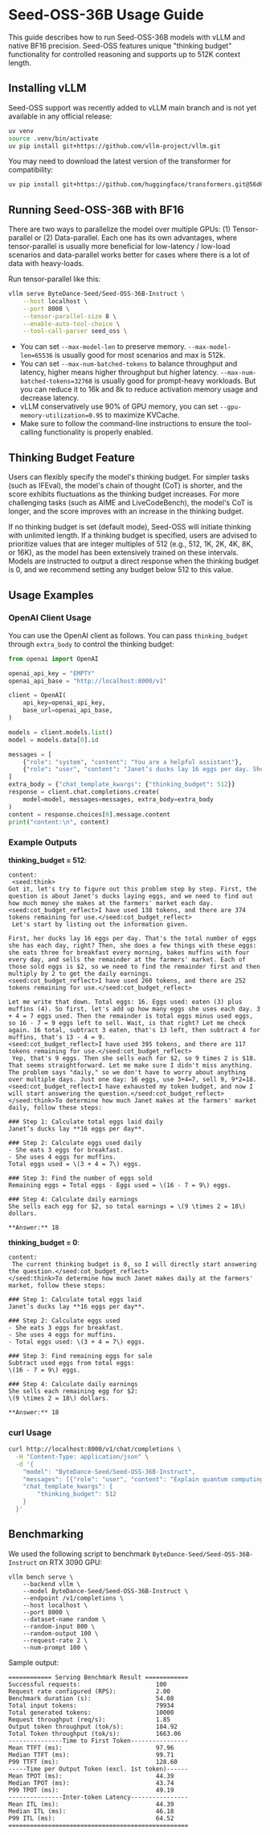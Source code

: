 # Seed-OSS-36B Usage Guide

This guide describes how to run Seed-OSS-36B models with vLLM and native BF16 precision. Seed-OSS features unique "thinking budget" functionality for controlled reasoning and supports up to 512K context length.

## Installing vLLM

Seed-OSS support was recently added to vLLM main branch and is not yet available in any official release:

```bash
uv venv
source .venv/bin/activate
uv pip install git+https://github.com/vllm-project/vllm.git
```

You may need to download the latest version of the transformer for compatibility:

```bash
uv pip install git+https://github.com/huggingface/transformers.git@56d68c6706ee052b445e1e476056ed92ac5eb383
```

## Running Seed-OSS-36B with BF16

There are two ways to parallelize the model over multiple GPUs: (1) Tensor-parallel or (2) Data-parallel. Each one has its own advantages, where tensor-parallel is usually more beneficial for low-latency / low-load scenarios and data-parallel works better for cases where there is a lot of data with heavy-loads.

Run tensor-parallel like this:

```bash
vllm serve ByteDance-Seed/Seed-OSS-36B-Instruct \
    --host localhost \
    --port 8000 \
    --tensor-parallel-size 8 \
    --enable-auto-tool-choice \
    --tool-call-parser seed_oss \
```

* You can set `--max-model-len` to preserve memory. `--max-model-len=65536` is usually good for most scenarios and max is 512k.
* You can set `--max-num-batched-tokens` to balance throughput and latency, higher means higher throughput but higher latency. `--max-num-batched-tokens=32768` is usually good for prompt-heavy workloads. But you can reduce it to 16k and 8k to reduce activation memory usage and decrease latency.
* vLLM conservatively use 90% of GPU memory, you can set `--gpu-memory-utilization=0.95` to maximize KVCache.
* Make sure to follow the command-line instructions to ensure the tool-calling functionality is properly enabled.

## Thinking Budget Feature

Users can flexibly specify the model's thinking budget. For simpler tasks (such as IFEval), the model's chain of thought (CoT) is shorter, and the score exhibits fluctuations as the thinking budget increases. For more challenging tasks (such as AIME and LiveCodeBench), the model's CoT is longer, and the score improves with an increase in the thinking budget.

If no thinking budget is set (default mode), Seed-OSS will initiate thinking with unlimited length. If a thinking budget is specified, users are advised to prioritize values that are integer multiples of 512 (e.g., 512, 1K, 2K, 4K, 8K, or 16K), as the model has been extensively trained on these intervals. Models are instructed to output a direct response when the thinking budget is 0, and we recommend setting any budget below 512 to this value.

## Usage Examples

### OpenAI Client Usage

You can use the OpenAI client as follows. You can pass `thinking_budget` through `extra_body` to control the thinking budget:

```python
from openai import OpenAI

openai_api_key = "EMPTY"
openai_api_base = "http://localhost:8000/v1"

client = OpenAI(
    api_key=openai_api_key,
    base_url=openai_api_base,
)

models = client.models.list()
model = models.data[0].id

messages = [
    {"role": "system", "content": "You are a helpful assistant"},
    {"role": "user", "content": "Janet’s ducks lay 16 eggs per day. She eats three for breakfast every morning and bakes muffins for her friends every day with four. She sells the remainder at the farmers' market daily for $2 per fresh duck egg. How much in dollars does she make every day at the farmers' market?"}
]
extra_body = {"chat_template_kwargs": {"thinking_budget": 512}}
response = client.chat.completions.create(
    model=model, messages=messages, extra_body=extra_body
)
content = response.choices[0].message.content
print("content:\n", content)
```

### Example Outputs

**thinking_budget = 512**:
```
content:
 <seed:think>
Got it, let's try to figure out this problem step by step. First, the question is about Janet's ducks laying eggs, and we need to find out how much money she makes at the farmers' market each day. 
<seed:cot_budget_reflect>I have used 138 tokens, and there are 374 tokens remaining for use.</seed:cot_budget_reflect>
 Let's start by listing out the information given. 

First, her ducks lay 16 eggs per day. That's the total number of eggs she has each day, right? Then, she does a few things with these eggs: she eats three for breakfast every morning, bakes muffins with four every day, and sells the remainder at the farmers' market. Each of those sold eggs is $2, so we need to find the remainder first and then multiply by 2 to get the daily earnings.
<seed:cot_budget_reflect>I have used 260 tokens, and there are 252 tokens remaining for use.</seed:cot_budget_reflect>

Let me write that down. Total eggs: 16. Eggs used: eaten (3) plus muffins (4). So first, let's add up how many eggs she uses each day. 3 + 4 = 7 eggs used. Then the remainder is total eggs minus used eggs, so 16 - 7 = 9 eggs left to sell. Wait, is that right? Let me check again. 16 total, subtract 3 eaten, that's 13 left, then subtract 4 for muffins, that's 13 - 4 = 9.
<seed:cot_budget_reflect>I have used 395 tokens, and there are 117 tokens remaining for use.</seed:cot_budget_reflect>
 Yep, that's 9 eggs. Then she sells each for $2, so 9 times 2 is $18. That seems straightforward. Let me make sure I didn't miss anything. The problem says "daily," so we don't have to worry about anything over multiple days. Just one day: 16 eggs, use 3+4=7, sell 9, 9*2=18.
<seed:cot_budget_reflect>I have exhausted my token budget, and now I will start answering the question.</seed:cot_budget_reflect>
</seed:think>To determine how much Janet makes at the farmers' market daily, follow these steps:

### Step 1: Calculate total eggs laid daily  
Janet’s ducks lay **16 eggs per day**.

### Step 2: Calculate eggs used daily  
- She eats 3 eggs for breakfast.  
- She uses 4 eggs for muffins.  
Total eggs used = \(3 + 4 = 7\) eggs.

### Step 3: Find the number of eggs sold  
Remaining eggs = Total eggs - Eggs used = \(16 - 7 = 9\) eggs.

### Step 4: Calculate daily earnings  
She sells each egg for $2, so total earnings = \(9 \times 2 = 18\) dollars.

**Answer:** 18
```

**thinking_budget = 0**:
```
content:
 The current thinking budget is 0, so I will directly start answering the question.</seed:cot_budget_reflect>
</seed:think>To determine how much Janet makes daily at the farmers' market, follow these steps:

### Step 1: Calculate total eggs laid  
Janet’s ducks lay **16 eggs per day**.

### Step 2: Calculate eggs used  
- She eats 3 eggs for breakfast.  
- She uses 4 eggs for muffins.  
- Total eggs used: \(3 + 4 = 7\) eggs.  

### Step 3: Find remaining eggs for sale  
Subtract used eggs from total eggs:  
\(16 - 7 = 9\) eggs.  

### Step 4: Calculate daily earnings  
She sells each remaining egg for $2:  
\(9 \times 2 = 18\) dollars.  

**Answer:** 18
```

### curl Usage

```bash
curl http://localhost:8000/v1/chat/completions \
  -H "Content-Type: application/json" \
  -d '{
    "model": "ByteDance-Seed/Seed-OSS-36B-Instruct",
    "messages": [{"role": "user", "content": "Explain quantum computing"}],
    "chat_template_kwargs": {
        "thinking_budget": 512
    }
  }'
```

## Benchmarking

We used the following script to benchmark `ByteDance-Seed/Seed-OSS-36B-Instruct` on RTX 3090 GPU:

```
vllm bench serve \
    --backend vllm \
    --model ByteDance-Seed/Seed-OSS-36B-Instruct \
    --endpoint /v1/completions \
    --host localhost \
    --port 8000 \
    --dataset-name random \
    --random-input 800 \
    --random-output 100 \
    --request-rate 2 \
    --num-prompt 100 \
```

Sample output:

```
============ Serving Benchmark Result ============
Successful requests:                     100       
Request rate configured (RPS):           2.00      
Benchmark duration (s):                  54.08     
Total input tokens:                      79934     
Total generated tokens:                  10000     
Request throughput (req/s):              1.85      
Output token throughput (tok/s):         184.92    
Total Token throughput (tok/s):          1663.06   
---------------Time to First Token----------------
Mean TTFT (ms):                          97.96     
Median TTFT (ms):                        99.71     
P99 TTFT (ms):                           128.60    
-----Time per Output Token (excl. 1st token)------
Mean TPOT (ms):                          44.39     
Median TPOT (ms):                        43.74     
P99 TPOT (ms):                           49.19     
---------------Inter-token Latency----------------
Mean ITL (ms):                           44.39     
Median ITL (ms):                         46.18     
P99 ITL (ms):                            64.52     
==================================================
```